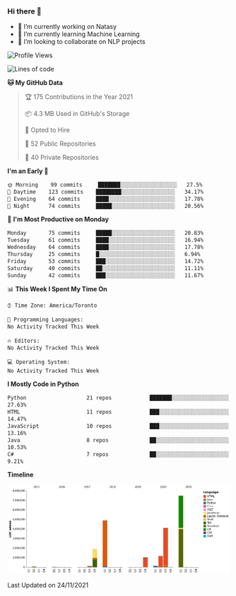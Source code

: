 ### Hi there 👋

<!--
**disooqi/disooqi** is a ✨ _special_ ✨ repository because its `README.md` (this file) appears on your GitHub profile.
-->
- 🔭 I’m currently working on Natasy
- 🌱 I’m currently learning Machine Learning
- 👯 I’m looking to collaborate on NLP projects
<!--
- 🤔 I’m looking for help with ...
- 💬 Ask me about ...
- 📫 How to reach me: http://mohamed.eldesouki.ca
- 😄 Pronouns: ...
- ⚡ Fun fact: ...
-->

<!--START_SECTION:waka-->
![Profile Views](http://img.shields.io/badge/Profile%20Views-5-blue)

![Lines of code](https://img.shields.io/badge/From%20Hello%20World%20I%27ve%20Written-21.0%20million%20lines%20of%20code-blue)

**🐱 My GitHub Data** 

> 🏆 175 Contributions in the Year 2021
 > 
> 📦 4.3 MB Used in GitHub's Storage 
 > 
> 💼 Opted to Hire
 > 
> 📜 52 Public Repositories 
 > 
> 🔑 40 Private Repositories  
 > 
**I'm an Early 🐤** 

```text
🌞 Morning    99 commits     ███████░░░░░░░░░░░░░░░░░░   27.5% 
🌆 Daytime    123 commits    ████████░░░░░░░░░░░░░░░░░   34.17% 
🌃 Evening    64 commits     ████░░░░░░░░░░░░░░░░░░░░░   17.78% 
🌙 Night      74 commits     █████░░░░░░░░░░░░░░░░░░░░   20.56%

```
📅 **I'm Most Productive on Monday** 

```text
Monday       75 commits     █████░░░░░░░░░░░░░░░░░░░░   20.83% 
Tuesday      61 commits     ████░░░░░░░░░░░░░░░░░░░░░   16.94% 
Wednesday    64 commits     ████░░░░░░░░░░░░░░░░░░░░░   17.78% 
Thursday     25 commits     █░░░░░░░░░░░░░░░░░░░░░░░░   6.94% 
Friday       53 commits     ███░░░░░░░░░░░░░░░░░░░░░░   14.72% 
Saturday     40 commits     ██░░░░░░░░░░░░░░░░░░░░░░░   11.11% 
Sunday       42 commits     ███░░░░░░░░░░░░░░░░░░░░░░   11.67%

```


📊 **This Week I Spent My Time On** 

```text
⌚︎ Time Zone: America/Toronto

💬 Programming Languages: 
No Activity Tracked This Week

🔥 Editors: 
No Activity Tracked This Week

💻 Operating System: 
No Activity Tracked This Week

```

**I Mostly Code in Python** 

```text
Python                   21 repos            ███████░░░░░░░░░░░░░░░░░░   27.63% 
HTML                     11 repos            ███░░░░░░░░░░░░░░░░░░░░░░   14.47% 
JavaScript               10 repos            ███░░░░░░░░░░░░░░░░░░░░░░   13.16% 
Java                     8 repos             ██░░░░░░░░░░░░░░░░░░░░░░░   10.53% 
C#                       7 repos             ██░░░░░░░░░░░░░░░░░░░░░░░   9.21%

```


**Timeline**

![Chart not found](https://raw.githubusercontent.com/disooqi/disooqi/master/charts/bar_graph.png) 


 Last Updated on 24/11/2021
<!--END_SECTION:waka-->

